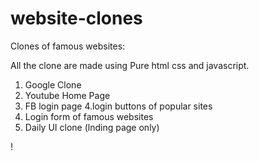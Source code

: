 # website-clones
Clones of famous websites:

All the clone are made using Pure html css and javascript.

1. Google Clone
2. Youtube Home Page 
3. FB login page
4.login buttons of popular sites
5. Login form of famous websites
6. Daily UI clone (lnding page only)



!
